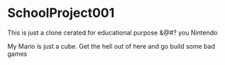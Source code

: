 # SchoolProject001
This is just a clone cerated for educational purpose
&@#? you Nintendo

My Mario is just a cube. Get the hell out of here and go build some bad games
